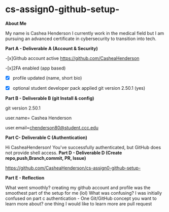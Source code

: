 # cs-assign0-github-setup- 

**About Me**

My name is Cashea Henderson I currently work in the medical field but I am pursuing an advanced certificate in cybersecurity to transition into tech.

**Part A - Deliverable A (Account & Security)**

-[x]Github account active https://github.com/CasheaHenderson

-[x]2FA enabled (app based) 

-[x] profile updated (name, short bio)

-[x] optional student developer pack applied git version 2.50.1 (yes)

**Part B - Deliverable B (git Install & config)**

git version 2.50.1

user.name= Cashea Henderson 

user.email=chenderson80@student.ccc.edu

**Part C- Deliverable C (Authentication)**

Hi CasheaHenderson! You've successfully authenticated, but GitHub does not provide shell access.
**Part D - Deliverable D (Create repo,push,Branch,commit, PR, Issue)**



 https://github.com/CasheaHenderson/cs-assign0-github-setup-

**Part E - Reflection**

What went smoothly? creating my github account and profile was the smoothest part of the setup for me (lol) What was confusing? I was initially confused on part c authentication - One Git/GitHub concept you want to learn more about? one thing I would like to learn more are pull request 